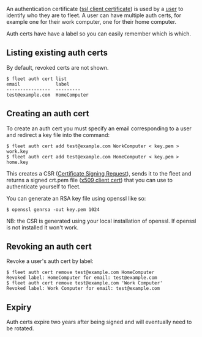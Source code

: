 An authentication certificate ([ssl client certificate](https://en.wikipedia.org/wiki/Client_certificate)) is used by a [user](/how-to/manage-users) to identify who they are to fleet. A user can have multiple auth certs, for example one for their work computer, one for their home computer.

Auth certs have have a label so you can easily remember which is which.

Listing existing auth certs
----

By default, revoked certs are not shown.

```
$ fleet auth cert list
email             label
----------------  ---------
test@example.com  HomeComputer
```

Creating an auth cert
----

To create an auth cert you must specify an email corresponding to a user and redirect a key file into the command:

```
$ fleet auth cert add test@example.com WorkComputer < key.pem > work.key
$ fleet auth cert add test@example.com HomeComputer < key.pem > home.key
```

This creates a CSR ([Certificate Signing Request](https://en.wikipedia.org/wiki/Certificate_sigining_request)), sends it to the fleet and returns a signed crt.pem file ([x509 client cert](https://en.wikipedia.org/wiki/X.509)) that you can use to authenticate yourself to fleet.

You can generate an RSA key file using openssl like so:

```
$ openssl genrsa -out key.pem 1024
```

NB: the CSR is generated using your local installation of openssl. If openssl is not installed it won't work.

Revoking an auth cert
----

Revoke a user's auth cert by label:

```
$ fleet auth cert remove test@example.com HomeComputer
Revoked label: HomeComputer for email: test@example.com
$ fleet auth cert remove test@example.com 'Work Computer'
Revoked label: Work Computer for email: test@example.com
```

Expiry
----

Auth certs expire two years after being signed and will eventually need to be rotated.
